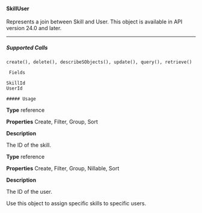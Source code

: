 #### SkillUser

Represents a join between Skill and User. This object is available in API version 24.0 and later.


-----

##### Supported Calls
```
create(), delete(), describeSObjects(), update(), query(), retrieve()

 Fields

```
```
SkillId
UserId

##### Usage

```

**Type**
reference

**Properties**
Create, Filter, Group, Sort

**Description**

The ID of the skill.

**Type**
reference

**Properties**
Create, Filter, Group, Nillable, Sort

**Description**

The ID of the user.


Use this object to assign specific skills to specific users.
